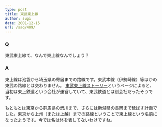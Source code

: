 ```yaml
---
type: post
title: 東武東上線
author: sugi
date: 2001-12-15
url: /saq/409/
---
```

### Q 

東武東上線て、なんで東上線なんでしょう？

### A 

東上線は池袋から埼玉県の寄居までの路線です。東武本線（伊勢崎線）等ほかの東武の路線とは交わりません。 <a href="http://www.shiro.ne.jp/tojosen/" onclick="_gaq.push(['_trackEvent', 'outbound-article', 'http://www.shiro.ne.jp/tojosen/', '東武東上線ストーリー']);" >東武東上線ストーリー</a>というページによると、当初は東上鉄道という会社が運営していて、東武鉄道とは別会社だったそうです。

もともとは東京から群馬県の渋川まで、さらには新潟県の長岡まで延ばす計画でした。東京から上州（または上越）までの路線ということで東上線という名前になったようです。今では名は体を表してないわけですね。
